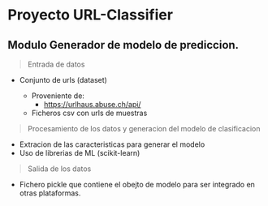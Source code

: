 # Proyecto URL-Classifier


## Modulo Generador de modelo de prediccion.


> Entrada de datos

- Conjunto de urls (dataset)

    - Proveniente de:
        - https://urlhaus.abuse.ch/api/
    - Ficheros csv con urls de muestras



> Procesamiento de los datos y generacion del modelo de clasificacion

- Extracion de las caracteristicas para generar el modelo
- Uso de librerias de ML (scikit-learn)

> Salida de los datos

- Fichero pickle que contiene el obejto de modelo para ser integrado en otras plataformas.